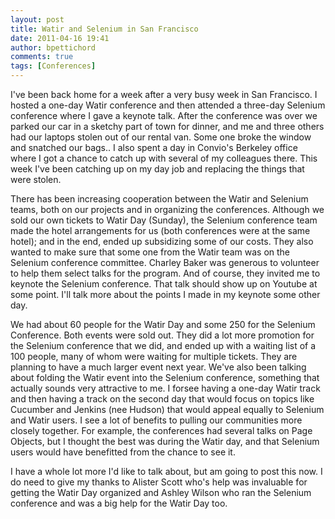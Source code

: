 ```yaml
---
layout: post
title: Watir and Selenium in San Francisco
date: 2011-04-16 19:41
author: bpettichord
comments: true
tags: [Conferences]
---
```

I've been back home for a week after a very busy week in San Francisco. I hosted a one-day Watir conference and then attended a three-day Selenium conference where I gave a keynote talk. After the conference was over we parked our car in a sketchy part of town for dinner, and me and three others had our laptops stolen out of our rental van. Some one broke the window and snatched our bags.. I also spent a day in Convio's Berkeley office where I got a chance to catch up with several of my colleagues there. This week I've been catching up on my day job and replacing the things that were stolen.
<!--more-->

There has been increasing cooperation between the Watir and Selenium teams, both on our projects and in organizing the conferences. Although we sold our own tickets to Watir Day (Sunday), the Selenium conference team made the hotel arrangements for us (both conferences were at the same hotel); and in the end, ended up subsidizing some of our costs. They also wanted to make sure that some one from the Watir team was on the Selenium conference committee. Charley Baker was generous to volunteer to help them select talks for the program. And of course, they invited me to keynote the Selenium conference. That talk should show up on Youtube at some point. I'll talk more about the points I made in my keynote some other day.

We had about 60 people for the Watir Day and some 250 for the Selenium Conference. Both events were sold out. They did a lot more promotion for the Selenium conference that we did, and ended up with a waiting list of a 100 people, many of whom were waiting for multiple tickets. They are planning to have a much larger event next year. We've also been talking about folding the Watir event into the Selenium conference, something that actually sounds very attractive to me. I forsee having a one-day Watir track and then having a track on the second day that would focus on topics like Cucumber and Jenkins (nee Hudson) that would appeal equally to Selenium and Watir users. I see a lot of benefits to pulling our communities more closely together. For example, the conferences had several talks on Page Objects, but I thought the best was during the Watir day, and that Selenium users would have benefitted from the chance to see it.

I have a whole lot more I'd like to talk about, but am going to post this now. I do need to give my thanks to Alister Scott who's help was invaluable for getting the Watir Day organized and Ashley Wilson who ran the Selenium conference and was a big help for the Watir Day too.
